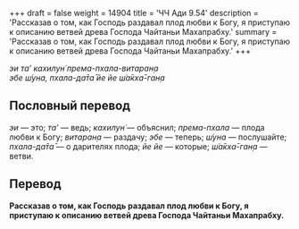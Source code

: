 +++
draft = false
weight = 14904
title = 'ЧЧ Ади 9.54'
description = 'Рассказав о том, как Господь раздавал плод любви к Богу, я приступаю к описанию ветвей древа Господа Чайтаньи Махапрабху.'
summary = 'Рассказав о том, как Господь раздавал плод любви к Богу, я приступаю к описанию ветвей древа Господа Чайтаньи Махапрабху.'
+++

_эи та’ кахилун̇ према-пхала-витаран̣а  
эбе ш́уна, пхала-да̄та̄ йе йе ш́а̄кха̄-ган̣а_

## Пословный перевод

_эи_ — это; _та’_ — ведь; _кахилун̇_ — объяснил; _према_\-_пхала_ — плода любви к Богу; _витаран̣а_ — раздачу; _эбе_ — теперь; _ш́уна_ — послушайте; _пхала_\-_да̄та̄_ — о дарителях плода; _йе_ _йе_ — которые; _ш́а̄кха̄_\-_ган̣а_ — ветви.

## Перевод

**Рассказав о том, как Господь раздавал плод любви к Богу, я приступаю к описанию ветвей древа Господа Чайтаньи Махапрабху.**
